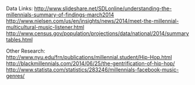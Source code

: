 Data Links: http://www.slideshare.net/SDLonline/understanding-the-millennials-summary-of-findings-march2014 http://www.nielsen.com/us/en/insights/news/2014/meet-the-millennial-multicultural-music-listener.html http://www.census.gov/population/projections/data/national/2014/summarytables.html

Other Research: http://www.nyu.edu/frn/publications/millennial.student/Hip-Hop.html http://blackmillennials.com/2014/06/25/the-gentrification-of-hip-hop/ http://www.statista.com/statistics/283246/millennials-facebook-music-genres/
